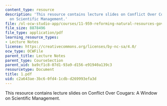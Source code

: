 ```yaml
---
content_type: resource
description: 'This resource contains lecture slides on Conflict Over Cougars: A Window
  on Scientific Management.'
file: /ol-ocw-studio-app/courses/11-959-reforming-natural-resources-governance-failings-of-scientific-rationalism-and-alternatives-for-building-common-ground-january-iap-2007/c2a643ae3bc60fd41cdbd269993efa3d_1.pdf
file_size: 8878496
file_type: application/pdf
learning_resource_types:
- Lecture Notes
license: https://creativecommons.org/licenses/by-nc-sa/4.0/
ocw_type: OCWFile
parent_title: Lecture Notes
parent_type: CourseSection
parent_uid: ba9cf1c8-07d1-93a9-d156-e91940a139c3
resourcetype: Document
title: 1.pdf
uid: c2a643ae-3bc6-0fd4-1cdb-d269993efa3d
---
```

This resource contains lecture slides on Conflict Over Cougars: A Window on Scientific Management.